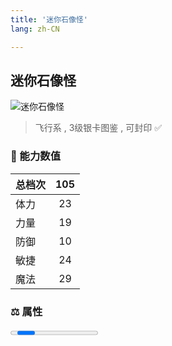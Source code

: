 ```yaml
---
title: '迷你石像怪'
lang: zh-CN

---
```


<RouterBack />

## 迷你石像怪

![迷你石像怪](https://user-images.githubusercontent.com/78347270/115859872-aadd0700-a46b-11eb-8403-65eeb7bf7ef6.gif) 

> 飞行系 , 3级银卡图鉴<Card :type="1" /> , 可封印 ✅ 


### 💪 能力数值

| 总档次       | 105            |
| :----------- |:-------------:|
| 体力      | 23   <Stars :number="2" />  |
| 力量      | 19   <Stars :number="2" />  |
| 防御      | 10  <Stars :number="1" />  | 
| 敏捷      | 24  <Stars :number="2.5" />  | 
| 魔法      | 29  <Stars :number="3" />   | 


### ⚖️ 属性


<Progress earth :number="0" />

<Progress water :number="0" />

<Progress fire :number="3" />

<Progress wind :number="7" />

### ✨ 技能栏 <Strong>9个</Strong>

- 攻击
- 魔法防御

### 👶 1级出现点

- 诅咒的迷宮地下35楼(18,5)、(18,8)； 参考任务 :scroll: 双王



